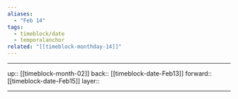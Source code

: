 ```yaml
---
aliases:
  - "Feb 14"
tags:
  - timeblock/date
  - temporalanchor
related: "[[timeblock-monthday-14]]"
---
```




***

up:: [[timeblock-month-02]]
back:: [[timeblock-date-Feb13]]
forward:: [[timeblock-date-Feb15]]
layer:: 

***
